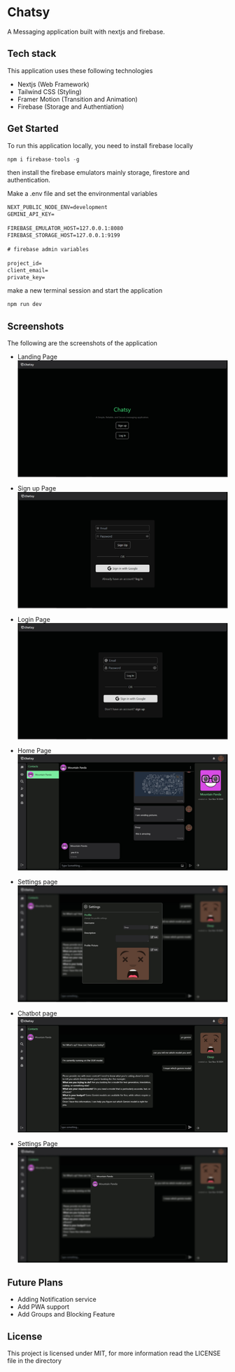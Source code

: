 # Chatsy

A Messaging application built with nextjs and firebase.

## Tech stack

This application uses these following technologies

- Nextjs (Web Framework)
- Tailwind CSS (Styling)
- Framer Motion (Transition and Animation)
- Firebase (Storage and Authentiation)

## Get Started

To run this application locally, you need to install firebase locally

```js
npm i firebase-tools -g
```

then install the firebase emulators mainly storage, firestore and authentication.

Make a .env file and set the environmental variables

```.env
NEXT_PUBLIC_NODE_ENV=development
GEMINI_API_KEY=

FIREBASE_EMULATOR_HOST=127.0.0.1:8080
FIREBASE_STORAGE_HOST=127.0.0.1:9199

# firebase admin variables

project_id=
client_email=
private_key=
```

make a new terminal session and start the application

```js
npm run dev
```

## Screenshots

The following are the screenshots of the application

- Landing Page
  ![Screen Shot of the Chatsy Landing page](https://raw.githubusercontent.com/Deep-patra/Chatsy/development/assets/chatsy-mainpage-image.png)

- Sign up Page
  ![Screen Shot of the Chatsy Signup page](https://raw.githubusercontent.com/Deep-patra/Chatsy/development/assets/chatsy-signup-image.png)

- Login Page
  ![Screen Shot of the Chatsy Login page](https://raw.githubusercontent.com/Deep-patra/Chatsy/development/assets/chatsy-login-image.png)

- Home Page
  ![Screen shot of the Chatsy Home page](https://raw.githubusercontent.com/Deep-patra/Chatsy/development/assets/chatsy-chatting-image.png)

- Settings page
  ![Screen shot of the chatsy settings page](https://raw.githubusercontent.com/Deep-patra/Chatsy/development/assets/chatsy-settings-image.png)

- Chatbot page
  ![Screenshot of the chatsy chatbot page](https://raw.githubusercontent.com/Deep-patra/Chatsy/development/assets/chatsy-chatbot-image.png)

- Settings Page
  ![Screen shot of the Chatsy Setting page](https://raw.githubusercontent.com/Deep-patra/Chatsy/development/assets/chatsy-search-image.png)

## Future Plans

- Adding Notification service
- Add PWA support
- Add Groups and Blocking Feature

## License

This project is licensed under MIT, for more information read the LICENSE file in the directory

